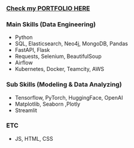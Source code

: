 ### [Check my PORTFOLIO HERE](https://po24lio.com/ruo)

### Main Skills (Data Engineering)
- Python
- SQL, Elasticsearch, Neo4j, MongoDB, Pandas
- FastAPI, Flask
- Requests, Selenium, BeautifulSoup
- Airflow
- Kubernetes, Docker, Teamcity, AWS

### Sub Skills (Modeling & Data Analyzing)
- Tensorflow, PyTorch, HuggingFace, OpenAI
- Matplotlib, Seaborn ,Plotly
- Streamlit

### ETC
- JS, HTML, CSS
